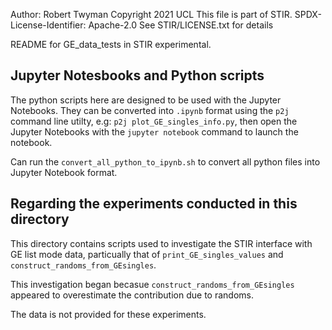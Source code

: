 
Author: Robert Twyman
Copyright 2021 UCL
This file is part of STIR.
SPDX-License-Identifier: Apache-2.0
See STIR/LICENSE.txt for details

README for GE_data_tests in STIR experimental.

Jupyter Notesbooks and Python scripts
---

The python scripts here are designed to be used with the Jupyter Notebooks. They can be converted into `.ipynb` format using the `p2j` command line utilty, e.g:
	`p2j plot_GE_singles_info.py`,
then open the Jupyter Notebooks with the `jupyter notebook` command to launch the notebook.

Can run the `convert_all_python_to_ipynb.sh` to convert all python files into Jupyter Notebook format.


Regarding the experiments conducted in this directory
---

This directory contains scripts used to investigate the STIR interface with GE list mode data, particually that of `print_GE_singles_values` and `construct_randoms_from_GEsingles`. 

This investigation began becasue `construct_randoms_from_GEsingles` appeared to overestimate the contribution due to randoms. 


The data is not provided for these experiments.

